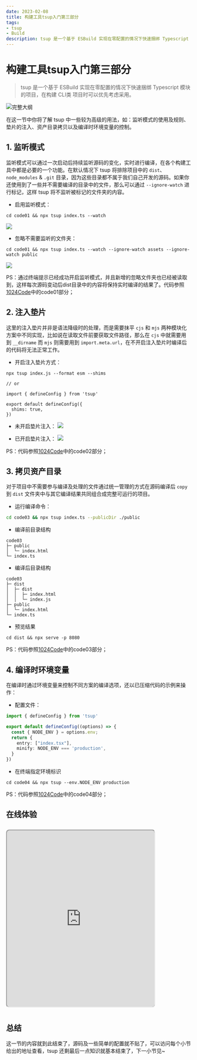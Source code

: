 ```yaml
---
date: 2023-02-08
title: 构建工具tsup入门第三部分
tags:
- tsup
- Build
description: tsup 是一个基于 ESBuild 实现在零配置的情况下快速捆绑 Typescript 模块的项目，在构建 CLI类 项目时可以优先考虑采用。
---
```


# 构建工具tsup入门第三部分

> tsup 是一个基于 ESBuild 实现在零配置的情况下快速捆绑 Typescript 模块的项目，在构建 CLI类 项目时可以优先考虑采用。

![完整大纲](https://temp-files-20221205.oss-cn-hangzhou.aliyuncs.com/picgo/202301181619597.png)

在这一节中你将了解 tsup 中一些较为高级的用法，如：监听模式的使用及规则、垫片的注入、资产目录拷贝以及编译时环境变量的控制。

## 1. 监听模式

监听模式可以通过一次启动后持续监听源码的变化，实时进行编译，在各个构建工具中都是必要的一个功能。在默认情况下 tsup 将排除项目中的 `dist`、`node_modules` & `.git` 目录，因为这些目录都不属于我们自己开发的源码。如果你还使用到了一些并不需要编译的目录中的文件，那么可以通过 `--ignore-watch` 进行标记，这样 tsup 将不监听被标记的文件夹的内容。

- 启用监听模式：
```
cd code01 && npx tsup index.ts --watch
```
![](https://temp-files-20221205.oss-cn-hangzhou.aliyuncs.com/picgo/202301300925388.png)

- 忽略不需要监听的文件夹：
```
cd code01 && npx tsup index.ts --watch --ignore-watch assets --ignore-watch public
```
![](https://temp-files-20221205.oss-cn-hangzhou.aliyuncs.com/picgo/202301300926717.png)

PS：通过终端提示已经成功开启监听模式，并且新增的忽略文件夹也已经被读取到，这样每次源码变动后dist目录中的内容将保持实时编译的结果了。代码参照[1024Code](https://1024code.com/codecubes/5uvlqfb)中的code01部分；

## 2. 注入垫片

这里的注入垫片并非是语法降级时的处理，而是需要抹平 `cjs` 和 `mjs` 两种模块化方案中不同实现，比如说在读取文件前要获取文件路径，那么在 `cjs` 中就需要用到 `__dirname` 而 `mjs` 则需要用到 `import.meta.url`，在不开启注入垫片时编译后的代码将无法正常工作。

- 开启注入垫片方式：
```
npx tsup index.js --format esm --shims

// or

import { defineConfig } from 'tsup'

export default defineConfig({
  shims: true,
})
```
- 未开启垫片注入：
![](https://temp-files-20221205.oss-cn-hangzhou.aliyuncs.com/picgo/202301300949653.png)

- 已开启垫片注入：
![](https://temp-files-20221205.oss-cn-hangzhou.aliyuncs.com/picgo/202301300949098.png)

PS：代码参照[1024Code](https://1024code.com/codecubes/5uvlqfb)中的code02部分；

## 3. 拷贝资产目录

对于项目中不需要参与编译及处理的文件通过统一管理的方式在源码编译后 `copy` 到 `dist` 文件夹中与其它编译结果共同组合成完整可运行的项目。

- 运行编译命令：
```bash
cd code03 && npx tsup index.ts --publicDir ./public
```

- 编译前目录结构
```
code03
├─ public
│  └─ index.html
└─ index.ts
```

- 编译后目录结构
```
code03
├─ dist
│  ├─ dist
│  │  ├─ index.html
│  │  └─ index.js
├─ public
│  └─ index.html
└─ index.ts
```

- 预览结果
```
cd dist && npx serve -p 8080
```

PS：代码参照[1024Code](https://1024code.com/codecubes/5uvlqfb)中的code03部分；

## 4. 编译时环境变量

在编译时通过环境变量来控制不同方案的编译选项，还以已压缩代码的示例来操作：

- 配置文件：
```typescript
import { defineConfig } from 'tsup'

export default defineConfig((options) => {
  const { NODE_ENV } = options.env;
  return {
    entry: ["index.tsx"],
  	minify: NODE_ENV === 'production',
  }
})
```

- 在终端指定环境标识
```
cd code04 && npx tsup --env.NODE_ENV production
```

PS：代码参照[1024Code](https://1024code.com/codecubes/5uvlqfb)中的code04部分；

## 在线体验

<iframe style="margin: 10px auto;width: 80%; background-color: #151617; border-radius: 8px; height: 480px;" src="https://1024code.com/embed-ide/@小鑫同学/5uvlqfb"></iframe>

## 总结

这一节的内容就到此结束了，源码及一些简单的配置就不贴了，可以访问每个小节给出的地址查看，tsup 还剩最后一点知识就基本结束了，下一小节见~

<Comment />
